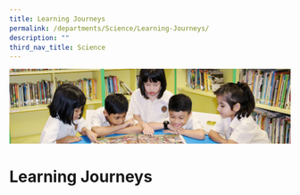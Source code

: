 ```yaml
---
title: Learning Journeys
permalink: /departments/Science/Learning-Journeys/
description: ""
third_nav_title: Science
---
```

![](/images/banner.gif)

  
# Learning Journeys
